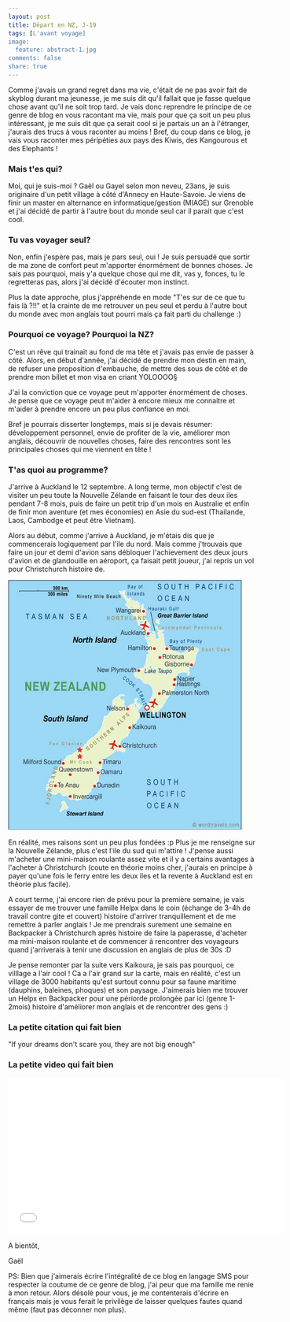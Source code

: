```yaml
---
layout: post
title: Départ en NZ, J-19
tags: [L'avant voyage]
image:
  feature: abstract-1.jpg
comments: false
share: true
---
```



Comme j'avais un grand regret dans ma vie, c'était de ne pas avoir fait de skyblog durant ma jeunesse, je me suis dit qu'il fallait que je fasse quelque chose avant qu'il ne soit trop tard. Je vais donc reprendre le principe de ce genre de blog en vous racontant ma vie, mais pour que ça soit un peu plus intéressant, je me suis dit que ça serait cool si je partais un an à l'étranger, j'aurais des trucs à vous raconter au moins ! Bref, du coup dans ce blog, je vais vous raconter mes péripéties aux pays des Kiwis, des Kangourous et des Elephants ! 

### Mais t'es qui?
Moi, qui je suis-moi ? Gaël ou Gayel selon mon neveu, 23ans, je suis originaire d'un petit village à côté d'Annecy en Haute-Savoie. Je viens de finir un master en alternance en informatique/gestion (MIAGE) sur Grenoble et j'ai décidé de partir à l'autre bout du monde seul car il parait que c'est cool.

### Tu vas voyager seul?
Non, enfin j'espère pas, mais je pars seul, oui ! Je suis persuadé que sortir de ma zone de confort peut m'apporter énormément de bonnes choses. Je sais pas pourquoi, mais y'a quelque chose qui me dit, vas y, fonces, tu le regretteras pas, alors j'ai décidé d'écouter mon instinct. 

Plus la date approche, plus j'appréhende en mode "T'es sur de ce que tu fais là ?!!" et la crainte de me retrouver un peu seul et perdu à l'autre bout du monde avec mon anglais tout pourri mais ça fait parti du challenge :)

### Pourquoi ce voyage? Pourquoi la NZ?
C'est un rêve qui trainait au fond de ma tête et j'avais pas envie de passer à côté. Alors, en début d'année, j'ai décidé de prendre mon destin en main, de refuser une proposition d'embauche, de mettre des sous de côté et de prendre mon billet et mon visa en criant YOLOOOO§ 

J'ai la conviction que ce voyage peut m'apporter énormément de choses. Je pense que ce voyage peut m'aider à encore mieux me connaitre et m'aider à prendre encore un peu plus confiance en moi. 

Bref je pourrais disserter longtemps, mais si je devais résumer: développement personnel, envie de profiter de la vie, améliorer mon anglais, découvrir de nouvelles choses, faire des rencontres sont les principales choses qui me viennent en tête !

### T'as quoi au programme?
J'arrive à Auckland le 12 septembre. A long terme, mon objectif c'est de visiter un peu toute la Nouvelle Zélande en faisant le tour des deux iles pendant 7-8 mois, puis de faire un petit trip d'un mois en Australie et enfin de finir mon aventure (et mes économies) en Asie du sud-est (Thailande, Laos, Cambodge et peut être Vietnam). 

Alors au début, comme j'arrive à Auckland, je m'étais dis que je commencerais logiquement par l'ile du nord. Mais comme j'trouvais que faire un jour et demi d'avion sans débloquer l'achievement des deux jours d'avion et de glandouille en aéroport, ça faisait petit joueur, j'ai repris un vol pour Christchurch histoire de.

![Carte de la Nouvelle-Zélande](/images/new_zealand_map.jpg)  

En réalité, mes raisons sont un peu plus fondées :p Plus je me renseigne sur la Nouvelle Zélande, plus c'est l'ile du sud qui m'attire ! J'pense aussi m'acheter une mini-maison roulante assez vite et il y a certains avantages à l'acheter à Christchurch (coute en théorie moins cher, j'aurais en principe à payer qu'une fois le ferry entre les deux iles et la revente à Auckland est en théorie plus facile). 

 A court terme, j'ai encore rien de prévu pour la première semaine, je vais essayer de me trouver une famille Helpx dans le coin (échange de 3-4h de travail contre gite et couvert) histoire d'arriver tranquillement et de me remettre à parler anglais ! Je me prendrais surement une semaine en Backpacker à Christchurch après histoire de faire la paperasse, d'acheter ma mini-maison roulante et de commencer à rencontrer des voyageurs quand j'arriverais à tenir une discussion en anglais de plus de 30s :D 

Je pense remonter par la suite vers Kaikoura, je sais pas pourquoi, ce villlage a l'air cool ! Ca a l'air grand sur la carte, mais en réalité, c'est un village de 3000 habitants qu'est surtout connu pour sa faune maritime (dauphins, baleines, phoques) et son paysage. J'aimerais bien me trouver un Helpx en Backpacker pour une périorde prolongée par ici (genre 1-2mois) histoire d'améliorer mon anglais et de rencontrer des gens :)

### La petite citation qui fait bien

"If your dreams don't scare you, they are not big enough"

### La petite video qui fait bien

<iframe width="560" height="315" src="//www.youtube.com/embed/NiX00UzUuLw?list=PLV-Ci-W7rhwVxbupiPZ1XHVWModqktv2o" frameborder="0" allowfullscreen></iframe>

A bientôt,

Gaël

PS: Bien que j'aimerais écrire l'intégralité de ce blog en langage SMS pour respecter la coutume de ce genre de blog, j'ai peur que ma famille me renie à mon retour. Alors désolé pour vous, je me contenterais d'écrire en français mais je vous ferait le privilège de laisser quelques fautes quand même (faut pas déconner non plus).

